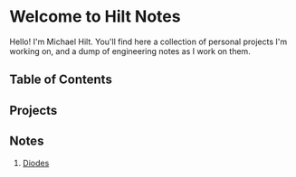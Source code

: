 # Welcome to Hilt Notes

Hello! I'm Michael Hilt. You'll find here a collection of personal projects I'm working on, and a dump of engineering notes as I work on them.

## Table of Contents
<!--
1. [Project 1](./path/to/Project1.md)
2. [Project 2](./path/to/Project2.md)
3. [Project 3](./path/to/Project3.md)
4. [About Me](./path/to/AboutMe.md)
5. [Contact](./path/to/Contact.md)
-->

## Projects
<!--
### [Project 1](./path/to/Project1.md)
A brief description of what Project 1 is about.

### [Project 2](./path/to/Project2.md)
A brief description of what Project 2 is about.

### [Project 3](./path/to/Project3.md)
A brief description of what Project 3 is about.
-->

## Notes
1. [Diodes](https://github.com/hiltm/markdown/blob/main/notes/diodes.md)